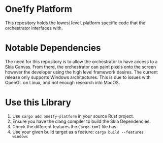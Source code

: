 # One1fy Platform
This repository holds the lowest level, platform specific code that the orchestrator interfaces with.

# Notable Dependencies
The need for this repository is to allow the orchestrator to have access to a Skia Canvas. From there,
the orchestrator can paint pixels onto the screen however the developer using the high level framework
desires. The current release only supports Windows architectures. This is due to issues with OpenGL on
Linux, and not enough research into MacOS.

# Use this Library
1) Use `cargo add one1fy-platform` in your source Rust project.
2) Ensure you have the clang compiler to build the Skia Dependencies.
3) Check the different features the `Cargo.toml` file has.
4) Use your given build target as a feature: `cargo build --features windows`
